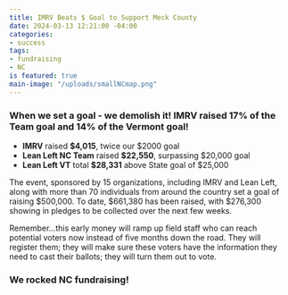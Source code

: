 ```yaml
---
title: IMRV Beats $ Goal to Support Meck County
date: 2024-03-13 12:21:00 -04:00
categories:
- success
tags:
- fundraising
- NC
is featured: true
main-image: "/uploads/smallNCmap.png"
---
```



### When we set a goal - we demolish it! IMRV raised 17% of the Team goal and 14% of the Vermont goal!
  
* **IMRV** raised **$4,015**, twice our $2000 goal 
* **Lean Left NC Team** raised **$22,550**, surpassing $20,000 goal    
* **Lean Left VT** total **$28,331** above State goal of $25,000  

The event, sponsored by 15 organizations, including IMRV and Lean Left, along with more than 70 individuals from around the country set a goal of raising $500,000. To date, $661,380 has been raised, with $276,300 showing in pledges to be collected over the next few weeks.

Remember...this early money will ramp up field staff who can reach potential voters now instead of five months down the road. They will register them; they will make sure these voters have the information they need to cast their ballots; they will turn them out to vote.

### We rocked NC fundraising!
 